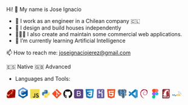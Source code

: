 Hi! 👋 My name is Jose Ignacio 

- 🔭 I work as an engineer in a Chilean company 🇨🇱
- 🏡 I design and build houses independently
- 👨🏻‍💻 I also create and maintain some commercial web applications. 
- 🌱 I’m currently learning Artificial Intelligence


📫 How to reach me: joseignaciojerez@gmail.com

:es: Native
:gb: Advanced

- Languages and Tools:
  
  
<img src="https://github.com/devicons/devicon/blob/master/icons/ruby/ruby-original.svg" width="25" height="25"/> <img src="https://github.com/devicons/devicon/blob/master/icons/c/c-original.svg" width="30" height="30">
<img src="https://github.com/devicons/devicon/blob/master/icons/javascript/javascript-original.svg" width="25" height="25">
<img src="https://github.com/devicons/devicon/blob/master/icons/python/python-original.svg" width="25" height="25">
<img src="https://github.com/devicons/devicon/blob/master/icons/git/git-original.svg" width="25" height="25">
<img src="https://github.com/devicons/devicon/blob/master/icons/github/github-original.svg" width="25" height="25">
<img src="https://github.com/devicons/devicon/blob/master/icons/bootstrap/bootstrap-plain.svg" width="25" height="25">
<img src="https://github.com/devicons/devicon/blob/master/icons/css3/css3-original.svg" width="25" height="25"/>
<img src="https://github.com/devicons/devicon/blob/master/icons/heroku/heroku-plain.svg" width="25" height="25"/>
<img src="https://github.com/devicons/devicon/blob/master/icons/html5/html5-original.svg" width="25" height="25"/>
<img src="https://github.com/devicons/devicon/blob/master/icons/postgresql/postgresql-original.svg" width="25" height="25"/>
<img src="https://github.com/devicons/devicon/blob/master/icons/vscode/vscode-original.svg" width="25" height="25"/>
<img src="https://github.com/devicons/devicon/blob/master/icons/debian/debian-original.svg" width="25" height="25"/>
<img src="https://github.com/devicons/devicon/blob/master/icons/figma/figma-original.svg" width="25" height="25"/>
<img src="https://github.com/devicons/devicon/blob/master/icons/rails/rails-original-wordmark.svg" width="25" height="25"/>
<img src="https://github.com/devicons/devicon/blob/master/icons/mysql/mysql-original-wordmark.svg" width="25" height="25"/>









